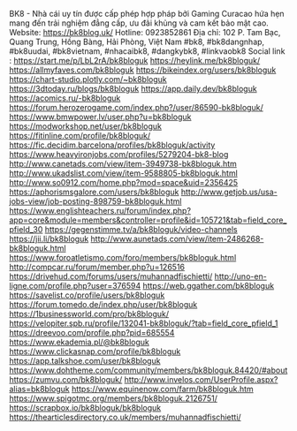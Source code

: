 BK8 - Nhà cái uy tín được cấp phép hợp pháp bởi Gaming Curacao hứa hẹn mang đến trải nghiệm đẳng cấp, ưu đãi khủng và cam kết bảo mật cao. 
Website: https://bk8blog.uk/
Hotline: 0923852861
Địa chỉ: 102 P. Tam Bạc, Quang Trung, Hồng Bàng, Hải Phòng, Việt Nam 
 #bk8, #bk8dangnhap, #bk8uudai, #bk8vietnam, #nhacaibk8, #dangkybk8, #linkvaobk8
Social link :
https://start.me/p/LbL2rA/bk8bloguk
https://heylink.me/bk8bloguk/
https://allmyfaves.com/bk8bloguk
https://bikeindex.org/users/bk8bloguk
https://chart-studio.plotly.com/~bk8bloguk
https://3dtoday.ru/blogs/bk8bloguk
https://app.daily.dev/bk8bloguk
https://acomics.ru/-bk8bloguk
https://forum.herozerogame.com/index.php?/user/86590-bk8bloguk/
https://www.bmwpower.lv/user.php?u=bk8bloguk
https://modworkshop.net/user/bk8bloguk
https://fitinline.com/profile/bk8bloguk/
https://fic.decidim.barcelona/profiles/bk8bloguk/activity
https://www.heavyironjobs.com/profiles/5279204-bk8-blog
http://www.canetads.com/view/item-3949738-bk8bloguk.htm
http://www.ukadslist.com/view/item-9588805-bk8bloguk.html
http://www.so0912.com/home.php?mod=space&uid=2356425
https://aphorismsgalore.com/users/bk8bloguk
http://www.getjob.us/usa-jobs-view/job-posting-898759-bk8bloguk.html
https://www.englishteachers.ru/forum/index.php?app=core&module=members&controller=profile&id=105721&tab=field_core_pfield_30
https://gegenstimme.tv/a/bk8bloguk/video-channels
https://jii.li/bk8bloguk
http://www.aunetads.com/view/item-2486268-bk8bloguk.html
https://www.foroatletismo.com/foro/members/bk8bloguk.html
http://compcar.ru/forum/member.php?u=126516
https://drivehud.com/forums/users/muhannadfischietti/
http://uno-en-ligne.com/profile.php?user=376594
https://web.ggather.com/bk8bloguk
https://savelist.co/profile/users/bk8bloguk
https://forum.tomedo.de/index.php/user/bk8bloguk
https://1businessworld.com/pro/bk8bloguk/
https://velopiter.spb.ru/profile/132041-bk8bloguk/?tab=field_core_pfield_1
https://dreevoo.com/profile.php?pid=685554
https://www.ekademia.pl/@bk8bloguk
https://www.clickasnap.com/profile/bk8bloguk
https://app.talkshoe.com/user/bk8bloguk
https://www.dohtheme.com/community/members/bk8bloguk.84420/#about
https://zumvu.com/bk8bloguk/
http://www.invelos.com/UserProfile.aspx?alias=bk8bloguk
https://www.equinenow.com/farm/bk8bloguk.htm
https://www.spigotmc.org/members/bk8bloguk.2126751/
https://scrapbox.io/bk8bloguk/bk8bloguk
https://thearticlesdirectory.co.uk/members/muhannadfischietti/